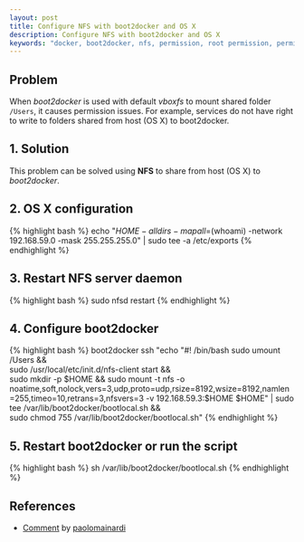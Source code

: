 ```yaml
---
layout: post
title: Configure NFS with boot2docker and OS X
description: Configure NFS with boot2docker and OS X
keywords: "docker, boot2docker, nfs, permission, root permission, permission issue, write permission, configure, osx, os x, mac"
---
```


## Problem

When *boot2docker* is used with default *vboxfs* to mount shared folder `/Users`, it causes permission issues. For example, services do not have right to write to folders shared from host (OS X) to boot2docker.


## 1. Solution

This problem can be solved using **NFS** to share from host (OS X) to *boot2docker*.


## 2. OS X configuration

{% highlight bash %}
echo "$HOME -alldirs -mapall=$(whoami) -network 192.168.59.0 -mask 255.255.255.0" | sudo tee -a /etc/exports
{% endhighlight %}


## 3. Restart NFS server daemon

{% highlight bash %}
sudo nfsd restart
{% endhighlight %}


## 4. Configure boot2docker

{% highlight bash %}
boot2docker ssh "echo \"#! /bin/bash
sudo umount /Users && \
sudo /usr/local/etc/init.d/nfs-client start && \
sudo mkdir -p $HOME && sudo mount -t nfs -o noatime,soft,nolock,vers=3,udp,proto=udp,rsize=8192,wsize=8192,namlen=255,timeo=10,retrans=3,nfsvers=3 -v 192.168.59.3:$HOME $HOME\" | sudo tee /var/lib/boot2docker/bootlocal.sh && \
sudo chmod 755 /var/lib/boot2docker/bootlocal.sh"
{% endhighlight %}


## 5. Restart boot2docker or run the script

{% highlight bash %}
sh /var/lib/boot2docker/bootlocal.sh
{% endhighlight %}


## References

* [Comment](https://github.com/boot2docker/boot2docker/issues/581#issuecomment-74535277) by [paolomainardi](https://github.com/paolomainardi)
